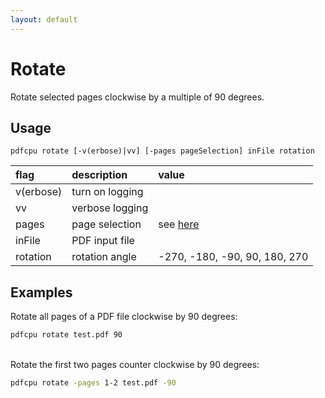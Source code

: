 ```yaml
---
layout: default
---
```


# Rotate

Rotate selected pages clockwise by a multiple of 90 degrees.

## Usage

```
pdfcpu rotate [-v(erbose)|vv] [-pages pageSelection] inFile rotation
```

| flag         | description       | value
|:-------------|:------------------|:-----
| v(erbose)    | turn on logging   |
| vv           | verbose logging   |
| pages        | page selection    | see [here]()
| inFile       | PDF input file    |
| rotation     | rotation angle    | -270, -180, -90, 90, 180, 270

## Examples

Rotate all pages of a PDF file clockwise by 90 degrees:

```sh
pdfcpu rotate test.pdf 90
```

<br>
Rotate the first two pages counter clockwise by 90 degrees:

```sh
pdfcpu rotate -pages 1-2 test.pdf -90
```
